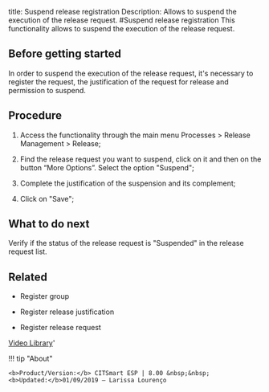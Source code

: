 title: Suspend release registration
Description: Allows to suspend the execution of the release request.
#Suspend release registration
This functionality allows to suspend the execution of the release request.

Before getting started
--------------------------

In order to suspend the execution of the release request, it's necessary to
register the request, the justification of the request for release and
permission to suspend.

Procedure
-------------

1.  Access the functionality through the main menu Processes \> Release
    Management \> Release;

2.  Find the release request you want to suspend, click on it and then on the
    button “More Options”. Select the option "Suspend";

3.  Complete the justification of the suspension and its complement;

4.  Click on "Save";

What to do next
-------------------

Verify if the status of the release request is "Suspended" in the release
request list.

Related
-----------

-   Register group

-   Register release justification

-   Register release request

<i class='fa fa-youtube-play  fa-2x' style='color:#97ce17;vertical-align: middle;'> </i> [Video Library](https://www.youtube.com/playlist?list=PLB5qK2uzf2RMA1W1Js4-lPEDUDUJJ_rUa)'

!!! tip "About"

    <b>Product/Version:</b> CITSmart ESP | 8.00 &nbsp;&nbsp;
    <b>Updated:</b>01/09/2019 – Larissa Lourenço

